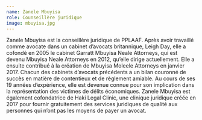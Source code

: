 ```yaml
---
name: Zanele Mbuyisa 
role: Counseillère juridique
image: mbuyisa.jpg
---
```

Zanele Mbuyisa est la conseillère juridique de PPLAAF. Après avoir travaillé comme avocate dans un cabinet d’avocats britannique, Leigh Day, elle a cofondé en 2005 le cabinet Garratt Mbuyisa Neale Attorneys, qui est devenu Mbuyisa Neale Attorneys en 2012, qu’elle dirige actuellement. Elle a ensuite contribué à la création de Mbuyisa Moleele Attorneys en janvier 2017. Chacun des cabinets d’avocats précédents a un bilan couronné de succès en matière de contentieux et de règlement amiable. Au cours de ses 19 années d’expérience, elle est devenue connue pour son implication dans la représentation des victimes de délits économiques. Zanele Mbuyisa est également cofondatrice de Haki Legal Clinic, une clinique juridique créée en 2017 pour fournir gratuitement des services juridiques de qualité aux personnes qui n’ont pas les moyens de payer un avocat.
